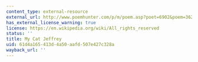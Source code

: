 ```yaml
---
content_type: external-resource
external_url: http://www.poemhunter.com/p/m/poem.asp?poet=6902&poem=36218
has_external_license_warning: true
license: https://en.wikipedia.org/wiki/All_rights_reserved
status: ''
title: My Cat Jeffrey
uid: 61d4a165-413d-4a50-aafd-507e427c328a
wayback_url: ''
---
```

